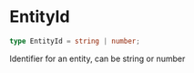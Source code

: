 # EntityId

```ts
type EntityId = string | number;
```

Identifier for an entity, can be string or number

